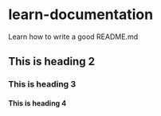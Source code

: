 # learn-documentation
Learn how to write a good README.md

## This is heading 2
### This is heading 3
#### This is heading 4